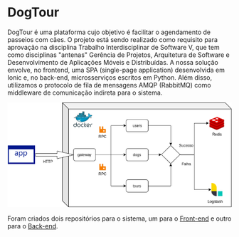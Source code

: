 # DogTour
DogTour é uma plataforma cujo objetivo é facilitar o agendamento de passeios com cães. O projeto está sendo realizado como requisito para aprovação na disciplina Trabalho Interdisciplinar de Software V, que tem como disciplinas "antenas" Gerência de Projetos, Arquitetura de Software e Desenvolvimento de Aplicações Móveis e Distribuídas. A nossa solução envolve, no frontend, uma SPA (single-page application) desenvolvida em Ionic e, no back-end, microsserviços escritos em Python. Além disso, utilizamos o protocolo de fila de mensagens AMQP (RabbitMQ) como middleware de comunicação indireta para o sistema.

![Arquitetura do Projeto](miscellaneous/architecture.png?raw=true "Title")

Foram criados dois repositórios para o sistema, um para o [Front-end](https://github.com/RafaelBadaro/dogtour.git) e outro para o [Back-end](https://github.com/LucasRotsen/dogtour-backend.git).
